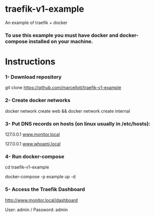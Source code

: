 # traefik-v1-example
An example of traefik + docker

### To use this example you must have docker and docker-compose installed on your machine. ###

# Instructions

### 1- Download repository
   git clone https://github.com/marcelloti/traefik-v1-example
   
### 2- Create docker networks
   docker network create web && docker network create internal

### 3- Put DNS records on hosts (on linux usually in /etc/hosts):
127.0.0.1 www.monitor.local

127.0.0.1 www.whoami.local

### 4- Run docker-compose
cd traefik-v1-example

docker-compose -p example up -d

### 5- Access the Traefik Dashboard
http://www.monitor.local/dashboard 

User: admin / Password: admin
